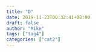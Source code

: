 ```yaml
---
title: "D"
date: 2019-11-23T00:32:41+08:00
draft: false
author: "Mike"
tags: ["tag4"]
categories: ["cat2"]
---
```


